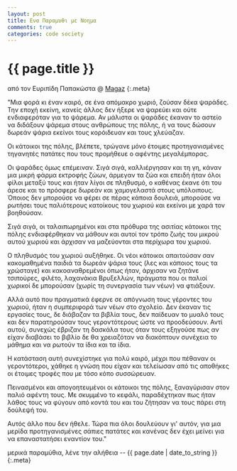 ```yaml
---
layout: post
title: Ενα Παραμυθι με Νοημα
comments: true
categories: code society
---
```


{{ page.title }}
================

από τον Ευριπίδη Παπακώστα @ [Magaz]
{:.meta}

  [Magaz]: http://magaz.hellug.gr/

"Μια φορά κι έναν καιρό, σε ένα απόμακρο χωριό, ζούσαν δέκα ψαράδες. Την εποχή
εκείνη, κανείς άλλος δεν ήξερε να ψαρεύει και ούτε ενδιαφερόταν για το ψάρεμα.
Αν μάλιστα οι ψαράδες έκαναν το αστείο να διδάξουν ψάρεμα στους ανθρώπους της
πόλης, ή να τους δώσουν δωρεάν ψάρια εκείνοι τους κορόιδευαν και τους χλεύαζαν.

Οι κάτοικοι της πόλης, βλέπετε, τρώγανε μόνο έτοιμες προτηγανισμένες τηγανητές
πατάτες που τους προμήθευε ο αφέντης μεγαλέμπορας.

Οι ψαράδες όμως επέμειναν. Σιγά σιγά, καλλιέργησαν και τη γη, κάναν μια μικρή
φάρμα εκτροφής ζώων, άρμεγαν τα ζώα και επειδή ήταν όλοι φίλοι μεταξύ τους και
ήταν λίγοι σε πληθυσμό, ο καθένας έκανε ότι του άρεσε και το πρόσφερε δωρεάν και
χαμογελαστά στους υπόλοιπους. Όποιος δεν μπορούσε να φέρει σε πέρας κάποια
δουλειά, μπορούσε να ρωτήσει τους παλιότερους κατοίκους του χωριού και εκείνοι
με χαρά τον βοηθούσαν.

Σιγά σιγά, οι ταλαιπωρημένοι και στα πρόθυρα της ασιτίας κάτοικοι της πόλης
ενδιαφέρθηκαν να μάθουν και αυτοί τον τρόπο ζωής του μικρού αυτού χωριού και
άρχισαν να μαζεύονται στα περίχωρα του χωριού.

Ο πληθυσμός του χωριού αυξήθηκε. Οι νέοι κάτοικοι απαιτούσαν σαν κακομαθημένα
παιδιά τα δωρεάν ψάρια τους (λες και κάποιος τους τα χρώσταγε) και
κακοαναθρεμένοι όπως ήταν, άρχισαν να ζητάνε τσιπούρες, φιλέτο, λαχανάκια
Βρυξελλών, πράγματα που οι παλιοί χωρικοί δε μπορούσαν (χωρίς τη συνεργασία των
νέων) να φτιάξουν.

Αλλά αυτό που πραγματικά έφερνε σε απόγνωση τους γέροντες του χωριού, ήταν η
συμπεριφορά των νέων στο σχολείο. Δεν έκαναν τις εργασίες τους, δε διάβαζαν τα
βιβλία τους, δεν παίδευαν το μυαλό τους και δεν παρατηρούσαν τους γεροντότερους
ώστε να προοδεύσουν. Αντί αυτού, συνεχώς έβριζαν τη δασκάλα τους όταν τους
εξηγούσε πως αν είχαν διαβάσει το βιβλίο δε θα χρειαζόταν να διακόπτουν συνέχεια
το μάθημα και να ρωτούν τα ίδια και τα ίδια.

Η κατάσταση αυτή συνεχίστηκε για πολύ καιρό, μέχρι που πέθαναν οι γεροντότεροι,
χάθηκε η γνώση που είχαν και τελείωσαν από τις αποθήκες οι έτοιμες τροφές που με
τόσο κόπο συσσώρευαν.

Πεινασμένοι και απογοητευμένοι οι κάτοικοι της πόλης, ξαναγύρισαν στον παλιό
αφέντη τους. Με σκυμμένο το κεφάλι, παραδέχτηκαν πως ήταν λάθος τους να φύγουν
από κοντά του και του ζήτησαν να τους πάρει στη δούλεψή του.

Αυτός άλλο που δεν ήθελε. Τώρα πια όλοι δουλεύουν γι' αυτόν, για μια μερίδα
προτηγανισμένες σάπιες πατάτες και κανένας δεν έχει μείνει για να επαναστατήσει
εναντίον του."

μερικά παραμύθια, λένε την αλήθεια -- {{ page.date | date_to_string }}
{:.meta}
